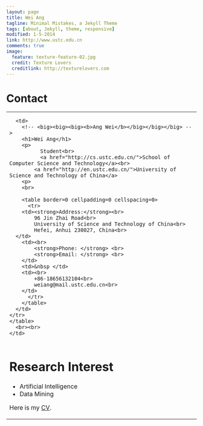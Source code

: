 ```yaml
---
layout: page
title: Wei Ang
tagline: Minimal Mistakes, a Jekyll Theme
tags: [about, Jekyll, theme, responsive]
modified: 1-5-2014
link: http://www.ustc.edu.cn
comments: true
image:
  feature: texture-feature-02.jpg
  credit: Texture Lovers
  creditlink: http://texturelovers.com
---
```


# Contact
<table width="860"  border="0" align="center" cellspacing="10">
  <tr>
  	<td>
    <table border=0 cellpadding=0 cellspacing=0>
    <tr>

      <td>
        <!-- <big><big><big><b>Ang Wei</b></big></big></big> -->
        <h1>Wei Ang</h1>
        <p>
        	  Student<br>
        	  <a href="http://cs.ustc.edu.cn/">School of Computer Science and Technology</a><br>
            <a href="http://en.ustc.edu.cn/">University of Science and Technology of China</a>
        <p>
        <br>

        <table border=0 cellpadding=0 cellspacing=0>
          <tr>
	    <td><strong>Address:</strong><br>
	        96 Jin Zhai Road<br>
	        University of Science and Technology of China<br>
	        Hefei, Anhui 230027, China<br>
      </td>
	    <td><br>
	        <strong>Phone: </strong> <br>
	        <strong>Email: </strong> <br>
	    </td>
	    <td>&nbsp </td>
	    <td><br>
	        +86-18656132104<br>
	        weiang@mail.ustc.edu.cn<br>
 	    </td>
          </tr> 
        </table>
      </td>
    </tr>
    </table>
      <br><br>
    </td>
  </tr>
</table>

# Research Interest
* Artificial Intelligence
* Data Mining

Here is my [CV](../pdf/AngWei-CV-rs.pdf).


